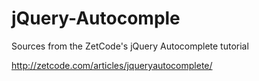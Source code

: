 # jQuery-Autocomple
Sources from the ZetCode's jQuery Autocomplete tutorial

http://zetcode.com/articles/jqueryautocomplete/
